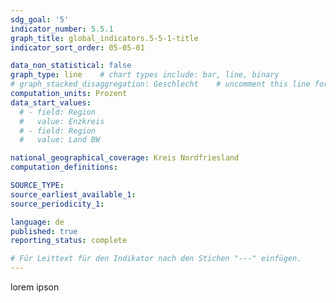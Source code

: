 ```yaml
---
sdg_goal: '5'
indicator_number: 5.5.1
graph_title: global_indicators.5-5-1-title
indicator_sort_order: 05-05-01

data_non_statistical: false
graph_type: line    # chart types include: bar, line, binary
# graph_stacked_disaggregation: Geschlecht    # uncomment this line for stacked bars. eplace "Geschlecht" with the field of aggregation.
computation_units: Prozent
data_start_values:
  # - field: Region
  #   value: Enzkreis
  # - field: Region
  #   value: Land BW

national_geographical_coverage: Kreis Nordfriesland
computation_definitions: 

SOURCE_TYPE: 
source_earliest_available_1: 
source_periodicity_1: 

language: de   
published: true
reporting_status: complete

# Für Leittext für den Indikator nach den Stichen "---" einfügen.
---
```


lorem ipson